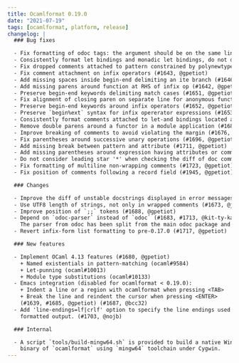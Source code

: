 ```yaml
---
title: Ocamlformat 0.19.0
date: "2021-07-19"
tags: [ocamlformat, platform, release]
changelog: |
  ### Bug fixes

  - Fix formatting of odoc tags: the argument should be on the same line, indent description that wraps (#1634, #1635, @gpetiot)
  - Consistently format let bindings and monadic let bindings, do not drop comments before monadic bindings (#1636, @gpetiot)
  - Fix dropped comments attached to pattern constrained by polynewtype (#1645, @gpetiot)
  - Fix comment attachment on infix operators (#1643, @gpetiot)
  - Add missing spaces inside begin-end delimiting an ite branch (#1646, @gpetiot)
  - Add missing parens around function at RHS of infix op (#1642, @gpetiot)
  - Preserve begin-end keywords delimiting match cases (#1651, @gpetiot)
  - Fix alignment of closing paren on separate line for anonymous functions (#1649, @gpetiot)
  - Preserve begin-end keywords around infix operators (#1652, @gpetiot)
  - Preserve `begin%ext` syntax for infix opererator expressions (#1653, @gpetiot)
  - Consistently format comments attached to let-and bindings located at toplevel (#1663, @gpetiot)
  - Remove double parens around a functor in a module application (#1681, @gpetiot)
  - Improve breaking of comments to avoid violating the margin (#1676, @jberdine)
  - Fix parentheses around successive unary operations (#1696, @gpetiot)
  - Add missing break between pattern and attribute (#1711, @gpetiot)
  - Add missing parentheses around expression having attributes or comments inside a shorthand let-open clause (#1708, @gpetiot)
  - Do not consider leading star '*' when checking the diff of doc comments (#1712, @hhugo)
  - Fix formatting of multiline non-wrapping comments (#1723, @gpetiot)
  - Fix position of comments following a record field (#1945, @gpetiot)

  ### Changes

  - Improve the diff of unstable docstrings displayed in error messages (#1654, @gpetiot)
  - Use UTF8 length of strings, not only in wrapped comments (#1673, @jberdine)
  - Improve position of `;;` tokens (#1688, @gpetiot)
  - Depend on `odoc-parser` instead of `odoc` (#1683, #1713, @kit-ty-kate, @jonludlam, @julow).
    The parser from odoc has been split from the main odoc package and put into its own package, `odoc-parser`.
  - Revert infix-form list formatting to pre-0.17.0 (#1717, @gpetiot)

  ### New features

  - Implement OCaml 4.13 features (#1680, @gpetiot)
    + Named existentials in pattern-matching (ocaml#9584)
    + Let-punning (ocaml#10013)
    + Module type substitutions (ocaml#10133)
  - Emacs integration (disabled for ocamlformat < 0.19.0):
    + Indent a line or a region with ocamlformat when pressing <TAB>
    + Break the line and reindent the cursor when pressing <ENTER>
    (#1639, #1685, @gpetiot) (#1687, @bcc32)
  - Add 'line-endings=lf|crlf' option to specify the line endings used in the
    formatted output. (#1703, @nojb)

  ### Internal

  - A script `tools/build-mingw64.sh` is provided to build a native Windows
    binary of `ocamlformat` using `mingw64` toolchain under Cygwin.
---
```

